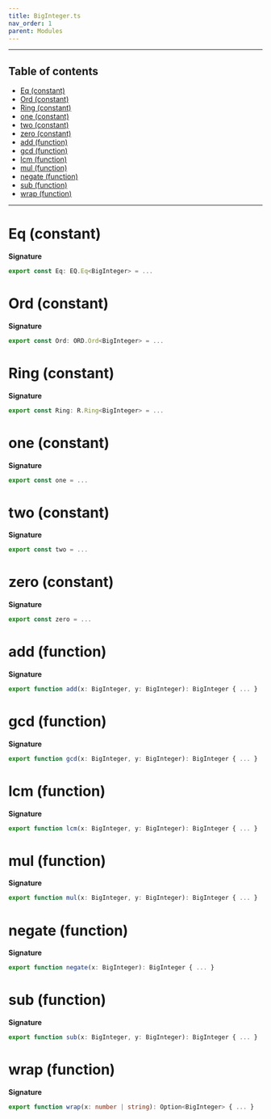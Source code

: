 ```yaml
---
title: BigInteger.ts
nav_order: 1
parent: Modules
---
```


---

<h2 class="text-delta">Table of contents</h2>

- [Eq (constant)](#eq-constant)
- [Ord (constant)](#ord-constant)
- [Ring (constant)](#ring-constant)
- [one (constant)](#one-constant)
- [two (constant)](#two-constant)
- [zero (constant)](#zero-constant)
- [add (function)](#add-function)
- [gcd (function)](#gcd-function)
- [lcm (function)](#lcm-function)
- [mul (function)](#mul-function)
- [negate (function)](#negate-function)
- [sub (function)](#sub-function)
- [wrap (function)](#wrap-function)

---

# Eq (constant)

**Signature**

```ts
export const Eq: EQ.Eq<BigInteger> = ...
```

# Ord (constant)

**Signature**

```ts
export const Ord: ORD.Ord<BigInteger> = ...
```

# Ring (constant)

**Signature**

```ts
export const Ring: R.Ring<BigInteger> = ...
```

# one (constant)

**Signature**

```ts
export const one = ...
```

# two (constant)

**Signature**

```ts
export const two = ...
```

# zero (constant)

**Signature**

```ts
export const zero = ...
```

# add (function)

**Signature**

```ts
export function add(x: BigInteger, y: BigInteger): BigInteger { ... }
```

# gcd (function)

**Signature**

```ts
export function gcd(x: BigInteger, y: BigInteger): BigInteger { ... }
```

# lcm (function)

**Signature**

```ts
export function lcm(x: BigInteger, y: BigInteger): BigInteger { ... }
```

# mul (function)

**Signature**

```ts
export function mul(x: BigInteger, y: BigInteger): BigInteger { ... }
```

# negate (function)

**Signature**

```ts
export function negate(x: BigInteger): BigInteger { ... }
```

# sub (function)

**Signature**

```ts
export function sub(x: BigInteger, y: BigInteger): BigInteger { ... }
```

# wrap (function)

**Signature**

```ts
export function wrap(x: number | string): Option<BigInteger> { ... }
```
